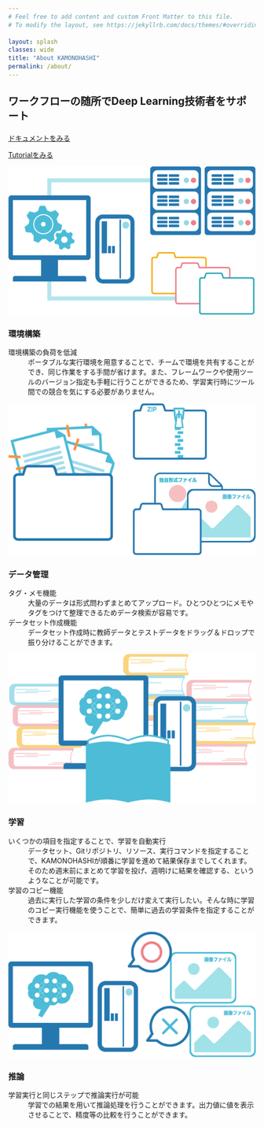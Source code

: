 ```yaml
---
# Feel free to add content and custom Front Matter to this file.
# To modify the layout, see https://jekyllrb.com/docs/themes/#overriding-theme-defaults

layout: splash
classes: wide
title: "About KAMONOHASHI"
permalink: /about/
---
```


<h3 style="text-align: left;font-size:1.5em; font-weight:bold; border-bottom:none; margin-bottom: 1em;">
ワークフローの随所でDeep Learning技術者をサポート
</h3>
 <div id="index__btn" style="width: 100%;">
    <p><a href="/docs/" class="btn btn--primary" >ドキュメントをみる</a></p>
    <p><a href="/docs/tutorial" class="btn btn--primary" >Tutorialをみる</a></p>
</div>
<div class="feature_row3">
<div class="feature__wrapper">
    <div class="feature__item--left">
      <div class="archive__item arrowBoder">
          <div class="archive__item-teaser">
            <img src="/assets/images/illust_support1.png" alt="placeholder image 1">
          </div>
        <div class="archive__item-body">
            <h3 class="archive__item-title">環境構築</h3>
            <div class="archive__item-excerpt">
              <dl>
                <dt>環境構築の負荷を低減</dt>
                <dd>ポータブルな実行環境を用意することで、チームで環境を共有することができ、同じ作業をする手間が省けます。また、フレームワークや使用ツールのバージョン指定も手軽に行うことができるため、学習実行時にツール間での競合を気にする必要がありません。</dd>
              </dl>
            </div>
        </div>
      </div>
    </div>
    <div class="feature__item--left">
      <div class="archive__item arrowBoder">
          <div class="archive__item-teaser">
            <img src="/assets/images/illust_support2.png" alt="placeholder image 2">
          </div>
        <div class="archive__item-body">
            <h3 class="archive__item-title">データ管理</h3>
            <div class="archive__item-excerpt">
              <dl>
                <dt>タグ・メモ機能</dt>
                <dd>大量のデータは形式問わずまとめてアップロード。ひとつひとつにメモやタグをつけて整理できるためデータ検索が容易です。
                </dd>
                <dt>データセット作成機能</dt>
                <dd>データセット作成時に教師データとテストデータをドラッグ＆ドロップで振り分けることができます。
                </dd>
              </dl>
            </div>
        </div>
      </div>
    </div>
    <div class="feature__item--left">
      <div class="archive__item arrowBoder">
          <div class="archive__item-teaser">
            <img src="/assets/images/illust_support3.png" alt="">
          </div>
        <div class="archive__item-body">
            <h3 class="archive__item-title">学習</h3>
            <div class="archive__item-excerpt">
              <dl>
                <dt>いくつかの項目を指定することで、学習を自動実行</dt>
                <dd>データセット、Gitリポジトリ、リソース、実行コマンドを指定することで、KAMONOHASHIが順番に学習を進めて結果保存までしてくれます。
                そのため週末前にまとめて学習を投げ、週明けに結果を確認する、というようなことが可能です。</dd>
                <dt>学習のコピー機能</dt>
                <dd>過去に実行した学習の条件を少しだけ変えて実行したい。そんな時に学習のコピー実行機能を使うことで、簡単に過去の学習条件を指定することができます。</dd>
              </dl>
            </div>
        </div>
      </div>
    </div>
    <div class="feature__item--left">
      <div class="archive__item">
          <div class="archive__item-teaser">
            <img src="/assets/images/illust_support4.png" alt="">
          </div>
        <div class="archive__item-body">
            <h3 class="archive__item-title">推論</h3>
            <div class="archive__item-excerpt">
              <dl>
                <dt>学習実行と同じステップで推論実行が可能</dt>
                <dd>学習での結果を用いて推論処理を行うことができます。出力値に値を表示させることで、精度等の比較を行うことができます。</dd>
              </dl>
            </div>
        </div>
      </div>
    </div>
</div>
</div>